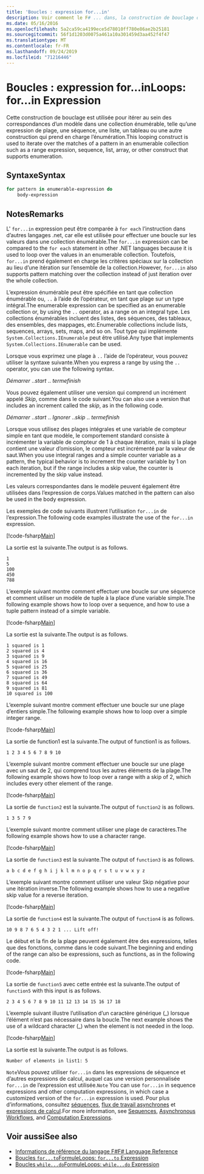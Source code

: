```yaml
---
title: 'Boucles : expression for...in'
description: Voir comment le F# ... dans, la construction de bouclage d’expression est utilisée pour itérer au sein des correspondances d’un modèle dans une collection énumérable.
ms.date: 05/16/2016
ms.openlocfilehash: 5a2ca59ca4199ece5d78010ff780e86ae2b25181
ms.sourcegitcommit: 56f1d1203d0075a461a10a301459d3aa452f4f47
ms.translationtype: MT
ms.contentlocale: fr-FR
ms.lasthandoff: 09/24/2019
ms.locfileid: "71216446"
---
```

# <a name="loops-forin-expression"></a><span data-ttu-id="4fb09-103">Boucles : expression for...in</span><span class="sxs-lookup"><span data-stu-id="4fb09-103">Loops: for...in Expression</span></span>

<span data-ttu-id="4fb09-104">Cette construction de bouclage est utilisée pour itérer au sein des correspondances d’un modèle dans une collection énumérable, telle qu’une expression de plage, une séquence, une liste, un tableau ou une autre construction qui prend en charge l’énumération.</span><span class="sxs-lookup"><span data-stu-id="4fb09-104">This looping construct is used to iterate over the matches of a pattern in an enumerable collection such as a range expression, sequence, list, array, or other construct that supports enumeration.</span></span>

## <a name="syntax"></a><span data-ttu-id="4fb09-105">Syntaxe</span><span class="sxs-lookup"><span data-stu-id="4fb09-105">Syntax</span></span>

```fsharp
for pattern in enumerable-expression do
    body-expression
```

## <a name="remarks"></a><span data-ttu-id="4fb09-106">Notes</span><span class="sxs-lookup"><span data-stu-id="4fb09-106">Remarks</span></span>

<span data-ttu-id="4fb09-107">L' `for...in` expression peut être comparée à `for each` l’instruction dans d’autres langages .net, car elle est utilisée pour effectuer une boucle sur les valeurs dans une collection énumérable.</span><span class="sxs-lookup"><span data-stu-id="4fb09-107">The `for...in` expression can be compared to the `for each` statement in other .NET languages because it is used to loop over the values in an enumerable collection.</span></span> <span data-ttu-id="4fb09-108">Toutefois, `for...in` prend également en charge les critères spéciaux sur la collection au lieu d’une itération sur l’ensemble de la collection.</span><span class="sxs-lookup"><span data-stu-id="4fb09-108">However, `for...in` also supports pattern matching over the collection instead of just iteration over the whole collection.</span></span>

<span data-ttu-id="4fb09-109">L’expression énumérable peut être spécifiée en tant que collection énumérable ou, `..` à l’aide de l’opérateur, en tant que plage sur un type intégral.</span><span class="sxs-lookup"><span data-stu-id="4fb09-109">The enumerable expression can be specified as an enumerable collection or, by using the `..` operator, as a range on an integral type.</span></span> <span data-ttu-id="4fb09-110">Les collections énumérables incluent des listes, des séquences, des tableaux, des ensembles, des mappages, etc.</span><span class="sxs-lookup"><span data-stu-id="4fb09-110">Enumerable collections include lists, sequences, arrays, sets, maps, and so on.</span></span> <span data-ttu-id="4fb09-111">Tout type qui implémente `System.Collections.IEnumerable` peut être utilisé.</span><span class="sxs-lookup"><span data-stu-id="4fb09-111">Any type that implements `System.Collections.IEnumerable` can be used.</span></span>

<span data-ttu-id="4fb09-112">Lorsque vous exprimez une plage à `..` l’aide de l’opérateur, vous pouvez utiliser la syntaxe suivante.</span><span class="sxs-lookup"><span data-stu-id="4fb09-112">When you express a range by using the `..` operator, you can use the following syntax.</span></span>

<span data-ttu-id="4fb09-113">*Démarrer* ..</span><span class="sxs-lookup"><span data-stu-id="4fb09-113">*start* ..</span></span> <span data-ttu-id="4fb09-114">*terme*</span><span class="sxs-lookup"><span data-stu-id="4fb09-114">*finish*</span></span>

<span data-ttu-id="4fb09-115">Vous pouvez également utiliser une version qui comprend un incrément appelé *Skip*, comme dans le code suivant.</span><span class="sxs-lookup"><span data-stu-id="4fb09-115">You can also use a version that includes an increment called the *skip*, as in the following code.</span></span>

<span data-ttu-id="4fb09-116">*Démarrer* ..</span><span class="sxs-lookup"><span data-stu-id="4fb09-116">*start* ..</span></span> <span data-ttu-id="4fb09-117">*Ignorer* ..</span><span class="sxs-lookup"><span data-stu-id="4fb09-117">*skip* ..</span></span> <span data-ttu-id="4fb09-118">*terme*</span><span class="sxs-lookup"><span data-stu-id="4fb09-118">*finish*</span></span>

<span data-ttu-id="4fb09-119">Lorsque vous utilisez des plages intégrales et une variable de compteur simple en tant que modèle, le comportement standard consiste à incrémenter la variable de compteur de 1 à chaque itération, mais si la plage contient une valeur d’omission, le compteur est incrémenté par la valeur de saut.</span><span class="sxs-lookup"><span data-stu-id="4fb09-119">When you use integral ranges and a simple counter variable as a pattern, the typical behavior is to increment the counter variable by 1 on each iteration, but if the range includes a skip value, the counter is incremented by the skip value instead.</span></span>

<span data-ttu-id="4fb09-120">Les valeurs correspondantes dans le modèle peuvent également être utilisées dans l’expression de corps.</span><span class="sxs-lookup"><span data-stu-id="4fb09-120">Values matched in the pattern can also be used in the body expression.</span></span>

<span data-ttu-id="4fb09-121">Les exemples de code suivants illustrent l’utilisation `for...in` de l’expression.</span><span class="sxs-lookup"><span data-stu-id="4fb09-121">The following code examples illustrate the use of the `for...in` expression.</span></span>

[!code-fsharp[Main](~/samples/snippets/fsharp/lang-ref-2/snippet5201.fs)]

<span data-ttu-id="4fb09-122">La sortie est la suivante.</span><span class="sxs-lookup"><span data-stu-id="4fb09-122">The output is as follows.</span></span>

```console
1
5
100
450
788
```

<span data-ttu-id="4fb09-123">L’exemple suivant montre comment effectuer une boucle sur une séquence et comment utiliser un modèle de tuple à la place d’une variable simple.</span><span class="sxs-lookup"><span data-stu-id="4fb09-123">The following example shows how to loop over a sequence, and how to use a tuple pattern instead of a simple variable.</span></span>

[!code-fsharp[Main](~/samples/snippets/fsharp/lang-ref-2/snippet5202.fs)]

<span data-ttu-id="4fb09-124">La sortie est la suivante.</span><span class="sxs-lookup"><span data-stu-id="4fb09-124">The output is as follows.</span></span>

```console
1 squared is 1
2 squared is 4
3 squared is 9
4 squared is 16
5 squared is 25
6 squared is 36
7 squared is 49
8 squared is 64
9 squared is 81
10 squared is 100
```

<span data-ttu-id="4fb09-125">L’exemple suivant montre comment effectuer une boucle sur une plage d’entiers simple.</span><span class="sxs-lookup"><span data-stu-id="4fb09-125">The following example shows how to loop over a simple integer range.</span></span>

[!code-fsharp[Main](~/samples/snippets/fsharp/lang-ref-2/snippet5203.fs)]

<span data-ttu-id="4fb09-126">La sortie de function1 est la suivante.</span><span class="sxs-lookup"><span data-stu-id="4fb09-126">The output of function1 is as follows.</span></span>

```console
1 2 3 4 5 6 7 8 9 10
```

<span data-ttu-id="4fb09-127">L’exemple suivant montre comment effectuer une boucle sur une plage avec un saut de 2, qui comprend tous les autres éléments de la plage.</span><span class="sxs-lookup"><span data-stu-id="4fb09-127">The following example shows how to loop over a range with a skip of 2, which includes every other element of the range.</span></span>

[!code-fsharp[Main](~/samples/snippets/fsharp/lang-ref-2/snippet5204.fs)]

<span data-ttu-id="4fb09-128">La sortie de `function2` est la suivante.</span><span class="sxs-lookup"><span data-stu-id="4fb09-128">The output of `function2` is as follows.</span></span>

```console
1 3 5 7 9
```

<span data-ttu-id="4fb09-129">L’exemple suivant montre comment utiliser une plage de caractères.</span><span class="sxs-lookup"><span data-stu-id="4fb09-129">The following example shows how to use a character range.</span></span>

[!code-fsharp[Main](~/samples/snippets/fsharp/lang-ref-2/snippet5205.fs)]

<span data-ttu-id="4fb09-130">La sortie de `function3` est la suivante.</span><span class="sxs-lookup"><span data-stu-id="4fb09-130">The output of `function3` is as follows.</span></span>

```console
a b c d e f g h i j k l m n o p q r s t u v w x y z
```

<span data-ttu-id="4fb09-131">L’exemple suivant montre comment utiliser une valeur Skip négative pour une itération inverse.</span><span class="sxs-lookup"><span data-stu-id="4fb09-131">The following example shows how to use a negative skip value for a reverse iteration.</span></span>

[!code-fsharp[Main](~/samples/snippets/fsharp/lang-ref-2/snippet5208.fs)]

<span data-ttu-id="4fb09-132">La sortie de `function4` est la suivante.</span><span class="sxs-lookup"><span data-stu-id="4fb09-132">The output of `function4` is as follows.</span></span>

```console
10 9 8 7 6 5 4 3 2 1 ... Lift off!
```

<span data-ttu-id="4fb09-133">Le début et la fin de la plage peuvent également être des expressions, telles que des fonctions, comme dans le code suivant.</span><span class="sxs-lookup"><span data-stu-id="4fb09-133">The beginning and ending of the range can also be expressions, such as functions, as in the following code.</span></span>

[!code-fsharp[Main](~/samples/snippets/fsharp/lang-ref-2/snippet5206.fs)]

<span data-ttu-id="4fb09-134">La sortie de `function5` avec cette entrée est la suivante.</span><span class="sxs-lookup"><span data-stu-id="4fb09-134">The output of `function5` with this input is as follows.</span></span>

```console
2 3 4 5 6 7 8 9 10 11 12 13 14 15 16 17 18
```

<span data-ttu-id="4fb09-135">L’exemple suivant illustre l’utilisation d’un caractère générique (\_) lorsque l’élément n’est pas nécessaire dans la boucle.</span><span class="sxs-lookup"><span data-stu-id="4fb09-135">The next example shows the use of a wildcard character (\_) when the element is not needed in the loop.</span></span>

[!code-fsharp[Main](~/samples/snippets/fsharp/lang-ref-2/snippet5207.fs)]

<span data-ttu-id="4fb09-136">La sortie est la suivante.</span><span class="sxs-lookup"><span data-stu-id="4fb09-136">The output is as follows.</span></span>

```console
Number of elements in list1: 5
```

<span data-ttu-id="4fb09-137">`Note`Vous pouvez utiliser `for...in` dans les expressions de séquence et d’autres expressions de calcul, auquel cas une version personnalisée `for...in` de l’expression est utilisée.</span><span class="sxs-lookup"><span data-stu-id="4fb09-137">`Note` You can use `for...in` in sequence expressions and other computation expressions, in which case a customized version of the `for...in` expression is used.</span></span> <span data-ttu-id="4fb09-138">Pour plus d’informations, consultez [séquences](sequences.md), [flux de travail asynchrones](asynchronous-workflows.md) et [expressions de calcul](computation-expressions.md).</span><span class="sxs-lookup"><span data-stu-id="4fb09-138">For more information, see [Sequences](sequences.md), [Asynchronous Workflows](asynchronous-workflows.md), and [Computation Expressions](computation-expressions.md).</span></span>

## <a name="see-also"></a><span data-ttu-id="4fb09-139">Voir aussi</span><span class="sxs-lookup"><span data-stu-id="4fb09-139">See also</span></span>

- [<span data-ttu-id="4fb09-140">Informations de référence du langage F#</span><span class="sxs-lookup"><span data-stu-id="4fb09-140">F# Language Reference</span></span>](index.md)
- [<span data-ttu-id="4fb09-141">Boucles `for...to`Formule</span><span class="sxs-lookup"><span data-stu-id="4fb09-141">Loops: `for...to` Expression</span></span>](loops-for-to-expression.md)
- [<span data-ttu-id="4fb09-142">Boucles `while...do`Formule</span><span class="sxs-lookup"><span data-stu-id="4fb09-142">Loops: `while...do` Expression</span></span>](loops-while-do-expression.md)
